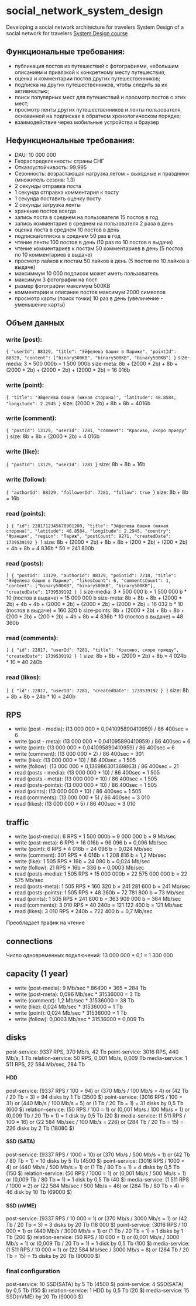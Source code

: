 # social_network_system_design
Developing a social network architecture for travelers
System Design of a social network for travelers [System Design course](https://balun.courses/courses/system_design)

## Функциональные требования:
- публикация постов из путешествий с фотографиями, небольшим описанием и привязкой к конкретному месту путешествия;
- оценка и комментарии постов других путешественников;
- подписка на других путешественников, чтобы следить за их активностью;
- поиск популярных мест для путешествий и просмотр постов с этих мест;
- просмотр ленты других путешественников и ленты пользователя, основанной на подписках в обратном хронологическом порядке;
- взаимодействие через мобильные устройства и браузер

## Нефункциональные требования:
- DAU: 10 000 000
- Геораспределенность: страны СНГ
- Отказоустойчивость: 99.995
- Сезонность: возрастающая нагрузка летом + выходные и праздники (множитель сезона: 1.3)
- 2 секунды отправка поста
- 1 секунда отправка комментария к посту
- 1 секунда поставить оценку посту
- 2 секунды загрузка ленты
- хранение постов всегда
- запись поста в среднем на пользователя 15 постов в год
- запись комментария в среднем на пользователя 2 раза в день
- оценка поста в среднем 10 постов в день
- подписка/отписка в среднем 50 раз в год
- чтение ленты 100 постов в день (10 раз по 10 постов в выдаче)
- чтение комментариев к постам 50 комментариев в день (5 постов по 10 комментариев в выдаче)
- просмотр лайков к постам 50 лайков в день (5 постов по 10 лайков в выдаче)
- максиммум 10 000 подписок может иметь пользователь
- максимум 3 фотографии на пост
- размер фотографии максимум 500KB
- комментарии и описание постов максимум 2000 символов
- просмотр карты (поиск точки) 10 раз в день (увеличение - уменьшение карты)

## Объем данных
### write (post):
``
  {
    "userId": 88329,
    "title": "Эйфелева башня в Париже",
    "pointId": 88329,
    "content": ["binary500KB", "binary500KB", "binary500KB"]
  }
``
size-media: 3 * 500 000b = 1 500 000b
size-meta: 8b + (2000 * 2b) + 8b + (2000 * 2b) + (2000 * 2b) + (2000 * 2b) = 16 016b

### write (point):
``
{
  "title": "Эйфелева башня (южная сторона)",
  "latitude": 48.8584,
  "longitude": 2.2945
}
``
size: (2000 * 2b) + 8b + 8b = 4016b

### write (comment):
``
  {
    "postId": 13129,
    "userId": 7281,
    "comment": "Красиво, скоро приеду"
  }
``
size: 8b + 8b + (2000 * 2b) = 4 016b

### write (like):
``
  {
    "postId": 13129,
    "userId": 7281
  }
``
size: 8b + 8b = 16b

### write (follow):
``
  {
    "authorId": 88329,
    "followerId": 7281,
    "follow": true
  }
``
size: 8b + 8b = 16b

### read (points):
``
[
  {
    "id": 2281712345678901200,
    "title": "Эйфелева башня (южная сторона)",
    "latitude": 48.8584,
    "longitude": 2.2945,
    "country": "Франция",
    "region": "Париж",
    "postCount": 9271,
    "createdDate": 1739539192
  }
]
``
size: 8b + (2000 * 2b) + 8b + 8b + (200 * 2b) + (200 * 2b) + 4b + 8b = 4 836b * 50 = 241 800b

### read (posts):
``
[
  {
    "postId": 13129,
    "authorId": 88329,
    "pointId": 7218,
    "title": "Эйфелева башня в Париже",
    "likesCount": 6,
    "commentsCount": 1,
    "content": ["binary500KB", "binary500KB", "binary500KB"],
    "createdDate": 1739539192
  }
]
``
size-media: 3 * 500 000 b = 1 500 000 b * 10 (постов в выдаче) = 15 000 000 b
size-meta: 8b + 8b + 8b + (2000 * 2b) + 4b + 4b + (2000 * 2b) + (2000 * 2b) + (2000 * 2b) = 16 032 b * 10 (постов в выдаче) = 160 320 b
size-points: 8b + (2000 * 2b) + 8b + 8b + (200 * 2b) + (200 * 2b) + 4b + 8b = 4 836b * 10 (постов в выдаче) = 48 360b

### read (comments):
``
[
  {
    "id": 22817,
    "userId": 7281,
    "title": "Красиво, скоро приеду",
    "createdDate": 1739539192
  }
]
``
size: 8b + 8b + (2000 * 2b) + 8b = 4 024b * 10 = 40 240b

### read (likes):
``
[
  {
    "id": 22817,
    "userId": 7281,
    "createdDate": 1739539192
  }
]
``
size: 8b + 8b + 8b = 24b * 10 = 240b

## RPS
- write (post - media): (13 000 000 * 0,041095890410959) / 86 400sec = 6
- write (post - meta): (13 000 000 * 0,041095890410959) / 86 400sec = 6
- write (point): (13 000 000 * 0,041095890410959) / 86 400sec = 6
- write (comment): (13 000 000 * 2) / 86 400sec = 301
- write (like): (13 000 000 * 10) / 86 400sec = 1 505
- write (follow): (13 000 000 * 0,136986301369863) / 86 400sec = 21
- read (posts - media): (13 000 000 * 10) / 86 400sec = 1 505
- read (posts - meta): (13 000 000 * 10) / 86 400sec = 1 505
- read (posts-points): (13 000 000 * 10) / 86 400sec = 1 505
- read (points): (13 000 000 * 10) / 86 400sec = 1 505
- read (comments): (13 000 000 * 5) / 86 400sec = 3 010
- read (likes): (13 000 000 * 5) / 86 400sec = 3 010

## traffic
- write (post-media): 6 RPS * 1 500 000b = 9 000 000 b = 9 Mb/sec
- write (post-meta): 6 RPS * 16 016b = 96 096 b = 0,096 Mb/sec
- write (point): 6 RPS * 4 016b = 24 096 b = 0,024 Mb/sec
- write (comment): 301 RPS * 4 016b = 1 208 816 b = 1,2 Mb/sec
- write (like): 1 505 RPS * 16b = 24 080 b = 0,024 Mb/sec
- write (follow): 21 RPS * 16b = 336 b = 0,0003 Mb/sec
- read (posts-media): 1 505 RPS * 15 000 000b = 22 575 000 000 b = 22 575 Mb/sec
- read (posts-meta): 1 505 RPS * 160 320 b = 241 281 600 b = 241 Mb/sec
- read (posts-points): 1 505 RPS * 48 360b = 72 781 800 b = 73 Mb/sec
- read (points): 1 505 RPS * 241 800 b = 363 909 000 b = 364 Mb/sec
- read (comments): 3 010 RPS * 40 240b = 121 122 400 b = 121 Mb/sec
- read (likes): 3 010 RPS * 240b = 722 400 b = 0,7 Mb/sec

Преобладает трафик на чтение

## connections
Число одновременных подключений: 13 000 000 * 0,1 = 1 300 000

## capacity (1 year)
- write (post-media): 9 Mb/sec * 86400 * 365 = 284 Tb
- write (post-meta): 0,096 Mb/sec * 31536000 = 3 Tb
- write (comment): 1,2 Mb/sec * 31536000 = 38 Tb
- write (like): 0,024 Mb/sec * 31536000 = 1 Tb
- write (point): 0,024 Mb/sec * 31536000 = 1 Tb
- write (follow): 0,0003 Mb/sec * 31536000 = 0,009 Tb

## disks
post-service:  9337 RPS, 370 Mb/s, 42 Tb
point-service: 3016 RPS, 440 Mb/s, 1 Tb
relation-service: 50 RPS, 0,001 Mb/s, 0,009 Tb
media-service: 1 511 RPS, 22 584 Mb/sec, 284 Tb

#### HDD
post-service: (9337 RPS / 100 = 94) or (370 Mb/s / 100 Mb/s = 4) or (42 Tb / 20 Tb = 3) = 94 disks by 1 Tb (3500 $)
point-service: (3016 RPS / 100 = 31) or (440 Mb/s / 100 Mb/s = 5) or (1 Tb / 20 Tb = 1) = 31 disks by 0,5 Tb (600 $)
relation-service: (50 RPS / 100 = 1) or (0,001 Mb/s / 100 Mb/s = 1) or (0,009 Tb / 20 Tb = 1) = 1 disk by 0,5 Tb (20 $)
media-service: (1 511 RPS / 100 = 16) or (22 584 Mb/sec / 100 Mb/s = 226) or (284 Tb / 20 Tb = 15) = 226 disks by 2 Tb (18080 $)
#### SSD (SATA)
post-service: (9337 RPS / 1000 = 10) or (370 Mb/s / 500 Mb/s = 1) or (42 Tb / 80 Tb = 1) = 10 disks by 5 Tb (4500 $)
point-service: (3016 RPS / 1000 = 4) or (440 Mb/s / 500 Mb/s = 1) or (1 Tb / 80 Tb = 1) = 4 disks by 0,5 Tb (150 $)
relation-service: (50 RPS / 1000 = 1) or (0,001 Mb/s / 500 Mb/s = 1) or (0,009 Tb / 80 Tb = 1) = 1 disk by 0,5 Tb (40 $)
media-service: (1 511 RPS / 1000 = 2) or (22 584 Mb/sec / 500 Mb/s = 46) or (284 Tb / 80 Tb = 4) = 46 disk by 10 Tb (69000 $)
#### SSD (nVME)
post-service: (9337 RPS / 10 000 = 1) or (370 Mb/s / 3000 Mb/s = 1) or (42 Tb / 20 Tb = 3) = 3 disks by 20 Tb (18 000 $)
point-service: (3016 RPS / 10 000 = 1) or (440 Mb/s / 3000 Mb/s = 1) or (1 Tb / 20 Tb = 1) = 1 disks by 1 Tb (200 $)
relation-service: (50 RPS / 10 000 = 1) or (0,001 Mb/s / 3000 Mb/s = 1) or (0,009 Tb / 20 Tb = 1) = 1 disk by 0,5 Tb (100 $)
media-service: (1 511 RPS / 10 000 = 1) or (22 584 Mb/sec / 3000 Mb/s = 8) or (284 Tb / 20 Tb = 15) = 15 disks by 20 Tb (90000 $)

### final configuration
post-service: 10 SSD(SATA) by 5 Tb (4500 $)
point-service: 4 SSD(SATA) by 0,5 Tb (150 $)
relation-service: 1 HDD by 0,5 Tb (20 $)
media-service: 15 SSD(nVME) by 20 Tb (90000 $)
